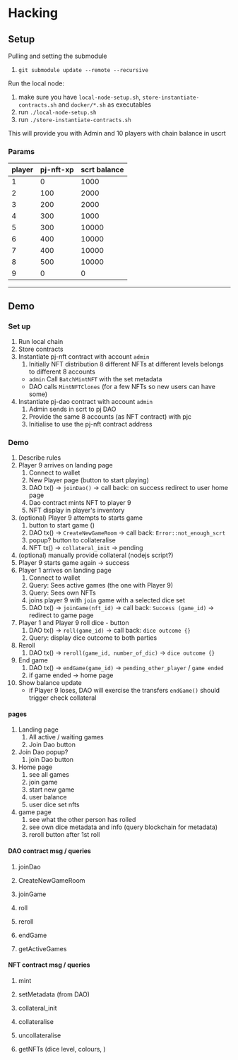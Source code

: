 # Hacking

## Setup

Pulling and setting the submodule

1. `git submodule update --remote --recursive`

Run the local node:

1. make sure you have `local-node-setup.sh`, `store-instantiate-contracts.sh` and `docker/*.sh` as executables
1. run `./local-node-setup.sh `
1. run `./store-instantiate-contracts.sh`

This will provide you with Admin and 10 players with chain balance in uscrt

### Params

| player | pj-nft-xp | scrt balance |
| ------ | --------- | ------------ |
| 1      | 0         | 1000         |
| 2      | 100       | 2000         |
| 3      | 200       | 2000         |
| 4      | 300       | 1000         |
| 5      | 300       | 10000        |
| 6      | 400       | 10000        |
| 7      | 400       | 10000        |
| 8      | 500       | 10000        |
| 9      | 0         | 0            |

---

## Demo

### Set up

1. Run local chain
1. Store contracts
1. Instantiate pj-nft contract with account `admin`
   1. Initially NFT distribution 8 different NFTs at different levels belongs to different 8 accounts
   - `admin` Call `BatchMintNFT` with the set metadata
   - DAO calls `MintNFTClones` (for a few NFTs so new users can have some)
1. Instantiate pj-dao contract with account `admin`
   1. Admin sends in scrt to pj DAO
   1. Provide the same 8 accounts (as NFT contract) with pjc
   1. Initialise to use the pj-nft contract address

### Demo

1. Describe rules
1. Player 9 arrives on landing page
   1. Connect to wallet
   1. New Player page (button to start playing)
   1. DAO tx() -> `joinDao()` -> call back: on success redirect to user home page
   1. Dao contract mints NFT to player 9
   1. NFT display in player's inventory
1. (optional) Player 9 attempts to starts game
   1. button to start game ()
   1. DAO tx() -> `CreateNewGameRoom` -> call back: `Error::not_enough_scrt`
   1. popup? button to collateralise
   1. NFT tx() -> `collateral_init` -> pending
1. (optional) manually provide collateral (nodejs script?)
1. Player 9 starts game again -> success
1. Player 1 arrives on landing page
   1. Connect to wallet
   1. Query: Sees active games (the one with Player 9)
   1. Query: Sees own NFTs
   1. joins player 9 with `join` game with a selected dice set
   1. DAO tx() -> `joinGame(nft_id)` -> call back: `Success (game_id)` -> redirect to game page
1. Player 1 and Player 9 roll dice - button
   1. DAO tx() -> `roll(game_id)` -> call back: `dice outcome {}`
   1. Query: display dice outcome to both parties
1. Reroll
   1. DAO tx() -> `reroll(game_id, number_of_dic)` -> `dice outcome {}`
1. End game
   1. DAO tx() -> `endGame(game_id)` -> `pending_other_player` / `game ended`
   1. if game ended -> home page
1. Show balance update
   - if Player 9 loses, DAO will exercise the transfers `endGame()` should trigger check collateral

#### pages

1. Landing page
   1. All active / waiting games
   1. Join Dao button
1. Join Dao popup?
   1. join Dao button
1. Home page
   1. see all games
   1. join game
   1. start new game
   1. user balance
   1. user dice set nfts
1. game page
   1. see what the other person has rolled
   1. see own dice metadata and info (query blockchain for metadata)
   1. reroll button after 1st roll

#### DAO contract msg / queries

1. joinDao
1. CreateNewGameRoom
1. joinGame
1. roll
1. reroll
1. endGame

1. getActiveGames

#### NFT contract msg / queries

1. mint
1. setMetadata (from DAO)
1. collateral_init
1. collateralise
1. uncollateralise

1. getNFTs (dice level, colours, )
